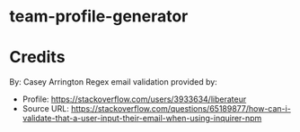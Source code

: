 # team-profile-generator




# Credits
By: Casey Arrington
Regex email validation provided by: 
 * Profile:
    https://stackoverflow.com/users/3933634/liberateur
 * Source URL:
    https://stackoverflow.com/questions/65189877/how-can-i-validate-that-a-user-input-their-email-when-using-inquirer-npm